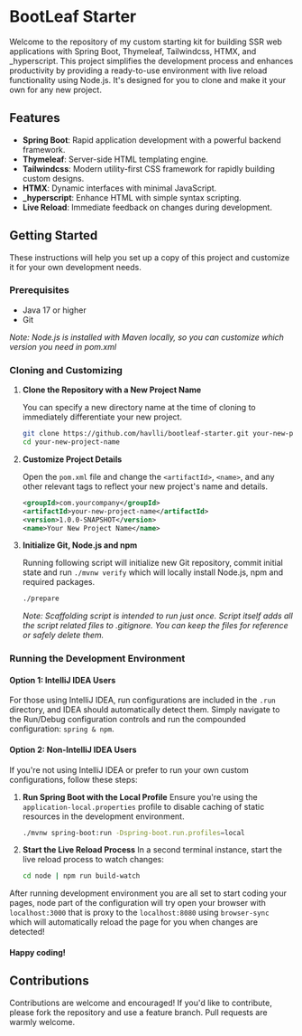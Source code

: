 # BootLeaf Starter

Welcome to the repository of my custom starting kit for building SSR web applications with Spring Boot, Thymeleaf, Tailwindcss, HTMX, and _hyperscript. This project simplifies the development process and enhances productivity by providing a ready-to-use environment with live reload functionality using Node.js. It's designed for you to clone and make it your own for any new project.

## Features

- **Spring Boot**: Rapid application development with a powerful backend framework.
- **Thymeleaf**: Server-side HTML templating engine.
- **Tailwindcss**: Modern utility-first CSS framework for rapidly building custom designs.
- **HTMX**: Dynamic interfaces with minimal JavaScript.
- **_hyperscript**: Enhance HTML with simple syntax scripting.
- **Live Reload**: Immediate feedback on changes during development.

## Getting Started

These instructions will help you set up a copy of this project and customize it for your own development needs.

### Prerequisites

- Java 17 or higher
- Git

*Note: Node.js is installed with Maven locally, so you can customize which version you need in pom.xml*

### Cloning and Customizing

1. **Clone the Repository with a New Project Name**

   You can specify a new directory name at the time of cloning to immediately differentiate your new project.

    ```bash
    git clone https://github.com/havlli/bootleaf-starter.git your-new-project-name
    cd your-new-project-name
    ```

2. **Customize Project Details**

   Open the `pom.xml` file and change the `<artifactId>`, `<name>`, and any other relevant tags to reflect your new project's name and details.

    ```xml
    <groupId>com.yourcompany</groupId>
    <artifactId>your-new-project-name</artifactId>
    <version>1.0.0-SNAPSHOT</version>
    <name>Your New Project Name</name>
    ```

3. **Initialize Git, Node.js and npm**

   Running following script will initialize new Git repository, commit initial state and run `./mvnw verify` which will locally install Node.js, npm and required packages.

    ```bash
    ./prepare
    ```

   *Note: Scaffolding script is intended to run just once. Script itself adds all the script related files to .gitignore. You can keep the files for reference or safely delete them.*


### Running the Development Environment

#### Option 1: IntelliJ IDEA Users

For those using IntelliJ IDEA, run configurations are included in the `.run` directory, and IDEA should automatically detect them. Simply navigate to the Run/Debug configuration controls and run the compounded configuration: `spring & npm`.

#### Option 2: Non-IntelliJ IDEA Users

If you're not using IntelliJ IDEA or prefer to run your own custom configurations, follow these steps:

1. **Run Spring Boot with the Local Profile**
   Ensure you're using the `application-local.properties` profile to disable caching of static resources in the development environment.

   ```bash
   ./mvnw spring-boot:run -Dspring-boot.run.profiles=local
   ```
2. **Start the Live Reload Process**
   In a second terminal instance, start the live reload process to watch changes:

   ```bash
   cd node | npm run build-watch
   ```

After running development environment you are all set to start coding your pages, node part of the configuration will try open your browser with `localhost:3000` that is proxy to the `localhost:8080` using `browser-sync` which will automatically reload the page for you when changes are detected!
#### Happy coding!
## Contributions
Contributions are welcome and encouraged! If you'd like to contribute, please fork the repository and use a feature branch. Pull requests are warmly welcome.